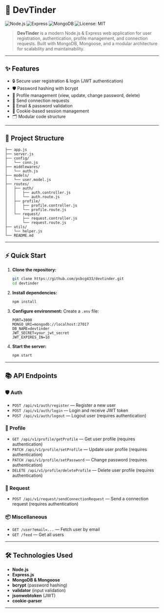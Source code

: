 # 🚀 DevTinder

![Node.js](https://img.shields.io/badge/Node.js-339933?logo=node.js&logoColor=white&style=for-the-badge)
![Express](https://img.shields.io/badge/Express-000000?logo=express&logoColor=white&style=for-the-badge)
![MongoDB](https://img.shields.io/badge/MongoDB-47A248?logo=mongodb&logoColor=white&style=for-the-badge)
![License: MIT](https://img.shields.io/badge/License-MIT-yellow.svg?style=for-the-badge)

> **DevTinder** is a modern Node.js & Express web application for user registration, authentication, profile management, and connection requests. Built with MongoDB, Mongoose, and a modular architecture for scalability and maintainability.

---

## ✨ Features
- 🔒 Secure user registration & login (JWT authentication)
- 🛡️ Password hashing with bcrypt
- 👤 Profile management (view, update, change password, delete)
- 🤝 Send connection requests
- 📧 Email & password validation
- 🍪 Cookie-based session management
- 🗂️ Modular code structure

---

## 📁 Project Structure
```
├── app.js
├── server.js
├── config/
│   └── conn.js
├── middlewares/
│   └── auth.js
├── models/
│   └── user.model.js
├── routes/
│   ├── auth/
│   │   ├── auth.controller.js
│   │   └── auth.route.js
│   ├── profile/
│   │   ├── profile.controller.js
│   │   └── profile.route.js
│   └── request/
│       ├── request.controller.js
│       └── request.route.js
├── utils/
│   └── helper.js
└── README.md
```

---

## ⚡️ Quick Start
1. **Clone the repository:**
   ```sh
   git clone https://github.com/psbcg433/devtinder.git
   cd devtinder
   ```
2. **Install dependencies:**
   ```sh
   npm install
   ```
3. **Configure environment:**
   Create a `.env` file:
   ```env
   PORT=3000
   MONGO_URI=mongodb://localhost:27017
   DB_NAME=devtinder
   JWT_SECRET=your_jwt_secret
   JWT_EXPIRES_IN=1d
   ```
4. **Start the server:**
   ```sh
   npm start
   ```

---

## 📚 API Endpoints
### 🛡️ Auth
- `POST /api/v1/auth/register` — Register a new user
- `POST /api/v1/auth/login` — Login and receive JWT token
- `POST /api/v1/auth/logout` — Logout user (requires authentication)

### 👤 Profile
- `GET /api/v1/profile/getProfile` — Get user profile (requires authentication)
- `PATCH /api/v1/profile/setProfile` — Update user profile (requires authentication)
- `PATCH /api/v1/profile/setPassword` — Change password (requires authentication)
- `DELETE /api/v1/profile/deleteProfile` — Delete user profile (requires authentication)

### 🤝 Request
- `POST /api/v1/request/sendConnectionRequest` — Send a connection request (requires authentication)

### 📦 Miscellaneous
- `GET /user?email=...` — Fetch user by email
- `GET /feed` — Get all users

---

## 🛠️ Technologies Used
- **Node.js**
- **Express.js**
- **MongoDB & Mongoose**
- **bcrypt** (password hashing)
- **validator** (input validation)
- **jsonwebtoken** (JWT)
- **cookie-parser**

---


